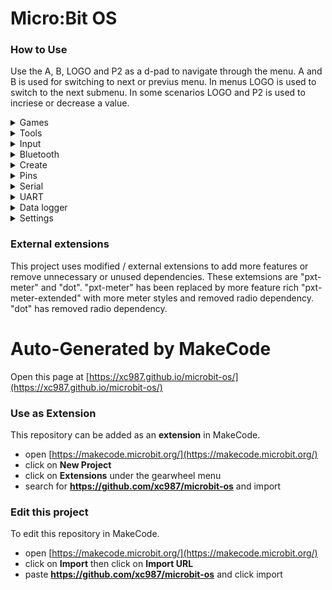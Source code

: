 # Micro:Bit OS
### How to Use
Use the A, B, LOGO and P2 as a d-pad to navigate through the menu.
A and B is used for switching to next or previus menu.
In menus LOGO is used to switch to the next submenu. In some scenarios LOGO and P2 is used to incriese or decrease a value.

<details>
    <summary>Games</summary>
     <ul>
        <li>Space Invaders <code>A / B - move horizontaly | AB - shoot</code></li>
        <li>Flappy Bird <code>A - move down | B - move up</code></li>
        <li>Ping Pong <code>A / B - move horizontaly</code></li>
        <li>Cars game <code>A / B - move horizontaly</code></li>
        <li>Dinosaur game <code>A - jump | B - duck</code></li>
        <li>Jumping rope <code>A - reset game | B - jump</code></li>
        <li>Pac man <code>Use accelerometer to move</code></li>
        <li>Tetris <code>A / B - move block</code></li>
        <li>Tic Tac Toe <code>AB - start game | A - player 1 | B - player 2</code></li>
        <li>Snake <code>A - move to the left | B - move to the right</code></li>
      </ul> 
</details>
<details>
<summary>Tools</summary>
        <ul>
        <li>Turtle <code>A - turn left | B - turn right | AB - pen up / down | LOGO - move forward | P2 - move back</code></li>
        <li>Audio recorder
            <ul>   
                <li>Record audio <code>LOGO - record audio</code></li>
                <li>Play audio <code>LOGO - play audio</code></li>
                <li>Sample rate (4400-22000) <code>LOGO - increase sample rate by 4400 | P2 - decrease sample rate by 4400</code></li>
                <li>Microphone (Low-High) sensitivity <code>LOGO increase sensitivity | P2 - decrease sensitivity</code></li>
            </ul></li>
        <li>Calculator</li>
        <li>Clock</li>
      </ul> 
</details>
<details>
<summary>Input</summary>
    <ul>
        <li>Temperature</li>
        <li>Light level</li>
        <li>Sound level</li>
        <li>Compass</li>
        <li>Acceleration X</li>
        <li>Acceleration Y</li>
        <li>Acceleration Z</li>
        <li>Acceleration streanght</li>
        <li>Magnetic force X</li>
        <li>Magnetic force Y</li>
        <li>Magnetic force Z</li>
        <li>Magnetic force strenght</li>
      </ul> 
</details>
<details>
<summary>Bluetooth</summary>
</details>
<details>
<summary>Create</summary>
</details>
<details>
<summary>Pins</summary>
</details>
<details>
<summary>Serial</summary>
</details>
<details>
<summary>UART</summary>
</details>
<details>
<summary>Data logger</summary>
</details>
<details>
<summary>Settings</summary>
   <ul>
      <li>Music <code>LOGO - enable or disable music</code></li>
      <li>Music volume (50-255) <code>LOGO - increase volume by 50 | P2 - decrease volume by 50</code></li>
      <li>Brightness (50-255) <code>LOGO - increase brightness by 50 | P2 - decrease volume by 50</code></li>
      <li>Music output (Built-in/P0) <code>LOGO - use built in speaker or P0</code></li>
   </ul>
</details>

### External extensions
This project uses modified / external extensions to add more features or remove unnecessary or unused dependencies.
These extemsions are "pxt-meter" and "dot". "pxt-meter" has been replaced by more feature rich "pxt-meter-extended" with more meter styles and removed radio dependency. "dot" has removed radio dependency.
# Auto-Generated by MakeCode
Open this page at [https://xc987.github.io/microbit-os/](https://xc987.github.io/microbit-os/)

### Use as Extension

This repository can be added as an **extension** in MakeCode.

* open [https://makecode.microbit.org/](https://makecode.microbit.org/)
* click on **New Project**
* click on **Extensions** under the gearwheel menu
* search for **https://github.com/xc987/microbit-os** and import

### Edit this project

To edit this repository in MakeCode.

* open [https://makecode.microbit.org/](https://makecode.microbit.org/)
* click on **Import** then click on **Import URL**
* paste **https://github.com/xc987/microbit-os** and click import
